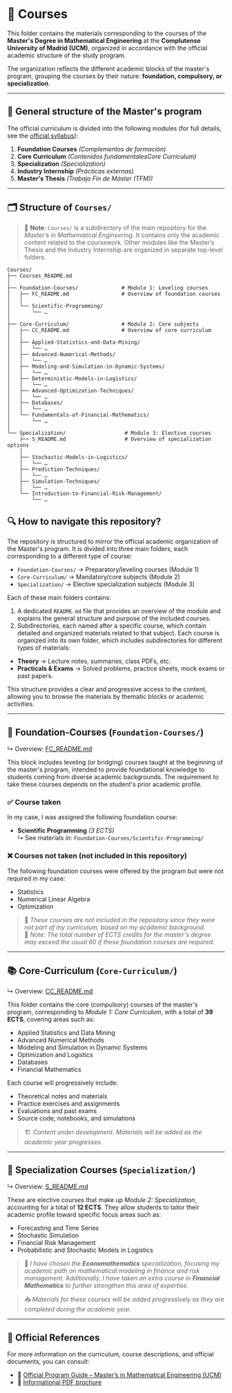 # 📂 Courses

This folder contains the materials corresponding to the courses of the **Master's Degree in Mathematical Engineering** at the **Complutense University of Madrid (UCM)**, organized in accordance with the official academic structure of the study program.

The organization reflects the different academic blocks of the master's program, grouping the courses by their nature: **foundation, compulsory, or specialization**.

---

## 🧱 General structure of the Master's program

The official curriculum is divided into the following modules (for full details, see the [official syllabus](https://www.ucm.es/estudios/master-ingenieriamatematica-plan)):

1. **Foundation Courses** *(Complementos de formación)*  
2. **Core Curriculum** *(Contenidos fundamentalesCore Curriculum)*  
3. **Specialization** *(Specialization)*  
4. **Industry Internship** *(Prácticas externas)*  
5. **Master's Thesis** *(Trabajo Fin de Máster (TFM))*  

---

## 🗂️ Structure of `Courses/`

> 📌 **Note**: `Courses/` is a subdirectory of the main repository for the *Master’s in Mathematical Engineering*. It contains only the academic content related to the coursework. Other modules like the Master’s Thesis and the Industry Internship are organized in separate top-level folders.

```plaintext
Courses/
├── Courses_README.md
│
├── Foundation-Courses/              # Module 1: Leveling courses
│   ├── FC_README.md                 # Overview of foundation courses 
│   │
│   └── Scientific-Programming/      
│       └── …
│
├── Core-Curriculum/                 # Module 2: Core subjects
│   ├── CC_README.md                 # Overview of core curriculum
│   │
│   ├── Applied-Statistics-and-Data-Mining/
│   │   └── …
│   ├── Advanced-Numerical-Methods/
│   │   └── …
│   ├── Modeling-and-Simulation-in-Dynamic-Systems/
│   │   └── …
│   ├── Deterministic-Models-in-Logistics/
│   │   └── …
│   ├── Advanced-Optimization-Techniques/
│   │   └── …
│   ├── Databases/
│   │   └── …
│   └── Fundamentals-of-Financial-Mathematics/
│       └── …
│
└── Specialization/                   # Module 3: Elective courses
    ├── S_README.md                   # Overview of specialization options
    │
    ├── Stochastic-Models-in-Logistics/
    │   └── …
    ├── Prediction-Techniques/
    │   └── …
    ├── Simulation-Techniques/
    │   └── …
    └── Introduction-to-Financial-Risk-Management/
        └── …
```
## 🔍 How to navigate this repository?

The repository is structured to mirror the official academic organization of the Master's program. It is divided into three main folders, each corresponding to a different type of course:

- `Foundation-Courses/` → Preparatory/leveling courses (Module 1)
- `Core-Curriculum/` → Mandatory/core subjects (Module 2)
- `Specialization/` → Elective specialization subjects (Module 3)

Each of these main folders contains:

1. A dedicated `README.md` file that provides an overview of the module and explains the general structure and purpose of the included courses.
2. Subdirectories, each named after a specific course, which contain detailed and organized materials related to that subject.
Each course is organized into its own folder, which includes subdirectories for different types of materials:
- **Theory** → Lecture notes, summaries, class PDFs, etc.  
- **Practicals & Exams** → Solved problems, practice sheets, mock exams or past papers.

This structure provides a clear and progressive access to the content, allowing you to browse the materials by thematic blocks or academic activities.

---

## 🧩 Foundation-Courses (`Foundation-Courses/`)
↳ Overview: [FC_README.md](./Foundation-Courses/FC_README.md)

This block includes leveling (or bridging) courses taught at the beginning of the master's program, intended to provide foundational knowledge to students coming from diverse academic backgrounds. The requirement to take these courses depends on the student's prior academic profile.

### ✅ Course taken

In my case, I was assigned the following foundation course:

- **Scientific Programming** *(3 ECTS)*  
  ↳ See materials in: `Foundation-Courses/Scientific-Programming/`

### ❌ Courses not taken (not included in this repository)

The following foundation courses were offered by the program but were not required in my case:

- Statistics  
- Numerical Linear Algebra 
- Optimization  

> 📝 *These courses are not included in the repository since they were not part of my curriculum, based on my academic background.*  
> 📌 *Note: The total number of ECTS credits for the master's degree may exceed the usual 60 if these foundation courses are required.*

---

## 📚 Core-Curriculum (`Core-Curriculum/`)
↳ Overview: [CC_README.md](./Core-Curriculum/CC_README.md)

This folder contains the core (compulsory) courses of the master's program, corresponding to *Module 1: Core Curriculum*, with a total of **39 ECTS**, covering areas such as:

- Applied Statistics and Data Mining  
- Advanced Numerical Methods  
- Modeling and Simulation in Dynamic Systems  
- Optimization and Logistics  
- Databases  
- Financial Mathematics  

Each course will progressively include:

- Theoretical notes and materials  
- Practice exercises and assignments  
- Evaluations and past exams  
- Source code, notebooks, and simulations

> 🏗️ *Content under development. Materials will be added as the academic year progresses.*

---

## 🧪 Specialization Courses (`Specialization/`)
↳ Overview: [S_README.md](./Specialization/S_README.md)

These are elective courses that make up *Module 2: Specialization*, accounting for a total of **12 ECTS**. They allow students to tailor their academic profile toward specific focus areas such as:

- Forecasting and Time Series  
- Stochastic Simulation  
- Financial Risk Management  
- Probabilistic and Stochastic Models in Logistics  

> 🎯 *I have chosen the **Economathematics** specialization, focusing my academic path on mathematical modeling in finance and risk management. Additionally, I have taken an extra course in **Financial Mathematics** to further strengthen this area of expertise.*

> 📥  *Materials for these courses will be added progressively as they are completed during the academic year.*

---

## 📎 Official References

For more information on the curriculum, course descriptions, and official documents, you can consult:

- 🔗 [Official Program Guide – Master’s in Mathematical Engineering (UCM)](https://www.ucm.es/estudios/master-ingenieriamatematica-plan)  
- 📄 [Informational PDF brochure](https://www.ucm.es/data/cont/docs/titulaciones/104.pdf)


